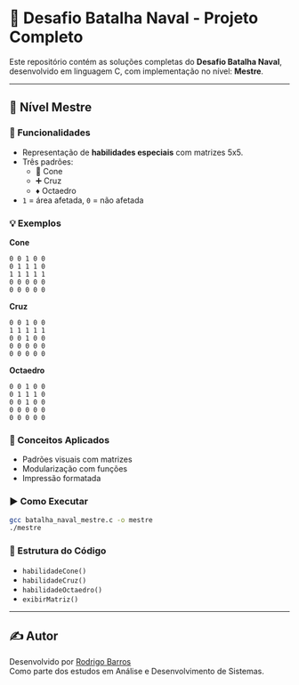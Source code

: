 
# 🚢 Desafio Batalha Naval - Projeto Completo

Este repositório contém as soluções completas do **Desafio Batalha Naval**, desenvolvido em linguagem C, com implementação no nível: **Mestre**.

---

## 🔴 Nível Mestre

### 🎯 Funcionalidades

- Representação de **habilidades especiais** com matrizes 5x5.
- Três padrões:
  - 🔺 Cone
  - ➕ Cruz
  - ♦️ Octaedro
- `1` = área afetada, `0` = não afetada

### 💡 Exemplos

**Cone**
```
0 0 1 0 0
0 1 1 1 0
1 1 1 1 1
0 0 0 0 0
0 0 0 0 0
```

**Cruz**
```
0 0 1 0 0
1 1 1 1 1
0 0 1 0 0
0 0 0 0 0
0 0 0 0 0
```

**Octaedro**
```
0 0 1 0 0
0 1 1 1 0
0 0 1 0 0
0 0 0 0 0
0 0 0 0 0
```

### 🧠 Conceitos Aplicados

- Padrões visuais com matrizes
- Modularização com funções
- Impressão formatada

### ▶️ Como Executar

```bash
gcc batalha_naval_mestre.c -o mestre
./mestre
```

### 📁 Estrutura do Código

- `habilidadeCone()`
- `habilidadeCruz()`
- `habilidadeOctaedro()`
- `exibirMatriz()`

---

## ✍️ Autor

Desenvolvido por [Rodrigo Barros](https://github.com/rgbarros120/Desafio-Jogo-de-Batalha-Naval)  
Como parte dos estudos em Análise e Desenvolvimento de Sistemas.

